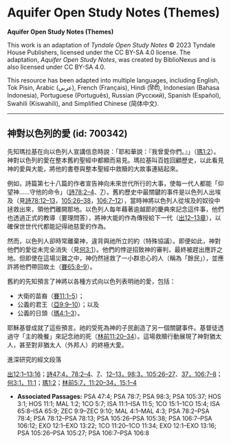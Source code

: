 # Aquifer Open Study Notes (Themes)

**Aquifer Open Study Notes (Themes)**

This work is an adaptation of *Tyndale Open Study Notes* © 2023 Tyndale House Publishers, licensed under the CC BY\-SA 4\.0 license. The adaptation, *Aquifer Open Study Notes*, was created by BiblioNexus and is also licensed under CC BY\-SA 4\.0\.

This resource has been adapted into multiple languages, including English, Tok Pisin, Arabic (عربي), French (Français), Hindi (हिंदी), Indonesian (Bahasa Indonesia), Portuguese (Português), Russian (Русский), Spanish (Español), Swahili (Kiswahili), and Simplified Chinese (简体中文).



--------------------------------

## 神對以色列的愛 (id: 700342)

先知瑪拉基在向以色列人宣講信息時說：「耶和華說：『我曾愛你們。』」（[瑪1:2](https://ref.ly/Mal1:2)）。神對以色列的愛在整本舊約聖經中都顯而易見。瑪拉基叫百姓回顧歷史，以此看見神的愛與大能，將他的書卷與整本聖經中救贖的大故事連結起來。

例如，詩篇第七十八篇的作者宣告神向未來世代所行的大事，使每一代人都能「仰望神……守他的命令」（[詩78:2–4](https://ref.ly/Ps78:2-Ps78:4)、[7](https://ref.ly/Ps78:7)）。舊約歷史中最關鍵的事件是以色列人出埃及（見[詩78:12–13](https://ref.ly/Ps78:12-Ps78:13)，[105:26–38](https://ref.ly/Ps105:26-Ps105:38)，[106:7–12](https://ref.ly/Ps106:7-Ps106:12)），當時神將以色列人從埃及的奴役中拯救出來，領他們離開那地。以色列人每年藉著逾越節的慶典來記念這件事，他們也透過正式的教導（要理問答），將神大能的作為傳授給下一代（[出12–13章](https://ref.ly/Exod12:1-Exod13:22)），以確保世世代代都能記得祂慈愛的作為。

然而，以色列人卻時常離棄神，違背與祂所立的約（特殊協議）。即便如此，神對他們的愛從未完全消失（見[何3:1](https://ref.ly/Hos3:1)）。他們的悖逆招致神的審判，最終被趕出應許之地。但即使在這場災難之中，神仍然拯救了一小群忠心的人（稱為「餘民」），並應許將他們帶回故土（[賽65:8–9](https://ref.ly/Isa65:8-Isa65:9)）。

舊約的先知預言了神將以各種方式向以色列表明祂的愛，包括：

* 大衛的苗裔（[賽11:1–5](https://ref.ly/Isa11:1-Isa11:5)）；
* 公義的君王（[亞9:9–10](https://ref.ly/Zech9:9-Zech9:10)）；以及
* 公義的日頭（[瑪4:1–3](https://ref.ly/Mal4:1-Mal4:3)）。

耶穌基督成就了這些預言。祂的受死為神的子民創造了另一個關鍵事件。基督徒透過守「主的晚餐」來記念祂的死（[林前11:20–34](https://ref.ly/1Cor11:20-1Cor11:34)）。這場救贖行動展現了神對猶太人，甚至對非猶太人（外邦人）的終極大愛。

進深研究的經文段落

[出12:1–13:16](https://ref.ly/Exod12:1-Exod13:16)；[詩47:4，](https://ref.ly/Ps47:4)[78:2–4](https://ref.ly/Ps78:2-Ps78:4)、[7](https://ref.ly/Ps78:7)、[12–13，](https://ref.ly/Ps78:12-Ps78:13)[98:3，](https://ref.ly/Ps98:3)[105:26–27](https://ref.ly/Ps105:26-Ps105:27)、[37，](https://ref.ly/Ps105:37)[106:7–8](https://ref.ly/Ps106:7-Ps106:8)；[何3:1，](https://ref.ly/Hos3:1)[11:1](https://ref.ly/Hos11:1)；[瑪1:2](https://ref.ly/Mal1:2)；[林前5:7，](https://ref.ly/1Cor5:7)[11:20–34，](https://ref.ly/1Cor11:20-1Cor11:34)[15:1–4](https://ref.ly/1Cor15:1-1Cor15:4)

* **Associated Passages:** PSA 47:4; PSA 78:7; PSA 98:3; PSA 105:37; HOS 3:1; HOS 11:1; MAL 1:2; 1CO 5:7; ISA 11:1–ISA 11:5; 1CO 15:1–1CO 15:4; ISA 65:8–ISA 65:9; ZEC 9:9–ZEC 9:10; MAL 4:1–MAL 4:3; PSA 78:2–PSA 78:4; PSA 78:12–PSA 78:13; PSA 105:26–PSA 105:38; PSA 106:7–PSA 106:12; EXO 12:1–EXO 13:22; 1CO 11:20–1CO 11:34; EXO 12:1–EXO 13:16; PSA 105:26–PSA 105:27; PSA 106:7–PSA 106:8

